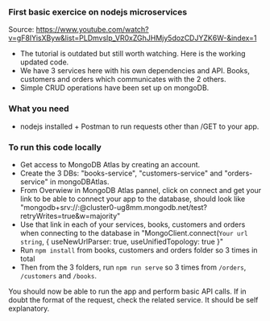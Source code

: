 ### First basic exercice on nodejs microservices
Source: https://www.youtube.com/watch?v=gF8IYisXByw&list=PLDmvslp_VR0xZGhJHMjy5dozCDJYZK6W-&index=1 
- The tutorial is outdated but still worth watching. Here is the working updated code. 
- We have 3 services here with his own dependencies and API. Books, customers and orders which communicates with the 2 others. 
- Simple CRUD operations have been set up on mongoDB. 

### What you need
- nodejs installed + Postman to run requests other than /GET to your app. 

### To run this code locally
- Get access to MongoDB Atlas by creating an account.
- Create the 3 DBs: "books-service", "customers-service" and "orders-service" in mongoDBAtlas.
- From Overwiew in MongoDB Atlas pannel, click on connect and get your link to be able to connect your app to the database, should look like "mongodb+srv://<user>:<password>@cluster0-ug8mm.mongodb.net/test?retryWrites=true&w=majority"
- Use that link in each of your services, books, customers and orders when connecting to the database in "MongoClient.connect(`Your url string`, { useNewUrlParser: true, useUnifiedTopology: true }"
- Run `npm install` from books, customers and orders folder so 3 times in total
- Then from the 3 folders, run `npm run serve` so 3 times from `/orders`, `/customers` and `/books`.

You should now be able to run the app and perform basic API calls. If in doubt the format of the request, check the related service. It should be self explanatory. 


